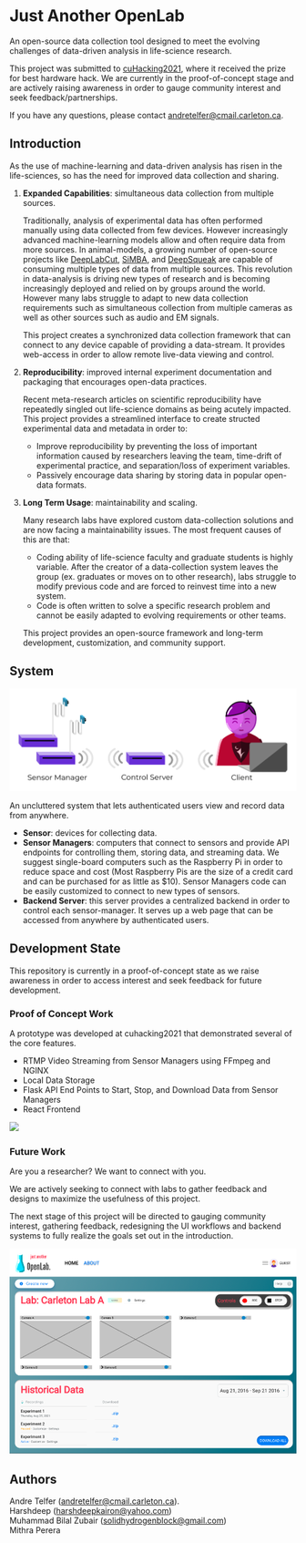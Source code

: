 # Just Another OpenLab

An open-source data collection tool designed to meet the evolving challenges of data-driven analysis in life-science research.

This project was submitted to [cuHacking2021](https://2021.cuhacking.com/), where it received the prize for best hardware hack. We are currently in the proof-of-concept stage and are actively raising awareness in order to gauge community interest and seek feedback/partnerships. 

If you have any questions, please contact andretelfer@cmail.carleton.ca.

## Introduction

As the use of machine-learning and data-driven analysis has risen in the life-sciences, so has the need for improved data collection and sharing. 

1. **Expanded Capabilities**: simultaneous data collection from multiple sources.

   Traditionally, analysis of experimental data has often performed manually using data collected from few devices. However increasingly advanced machine-learning models allow and often require data from more sources. In animal-models, a growing number of open-source projects like [DeepLabCut](http://www.mousemotorlab.org/deeplabcut), [SiMBA](https://github.com/DeepLabCut/DeepLabCut), and [DeepSqueak](https://github.com/DrCoffey/DeepSqueak) are capable of consuming multiple types of data from multiple sources. This revolution in data-analysis is driving new types of research and is becoming increasingly deployed and relied on by groups around the world. However many labs struggle to adapt to new data collection requirements such as simultaneous collection from multiple cameras as well as other sources such as audio and EM signals. 

   This project creates a synchronized data collection framework that can connect to any device capable of providing a data-stream. It provides web-access in order to allow remote live-data viewing and control.

2. **Reproducibility**: improved internal experiment documentation and packaging that encourages open-data practices.

   Recent meta-research articles on scientific reproducibility have repeatedly singled out life-science domains as being acutely impacted. This project provides a streamlined interface to create structed experimental data and metadata in order to:

   - Improve reproducibility by preventing the loss of important information caused by researchers leaving the team, time-drift of experimental practice, and separation/loss of experiment variables. 
   - Passively encourage data sharing by storing data in popular open-data formats. 

3. **Long Term Usage**: maintainability and scaling.

   Many research labs have explored custom data-collection solutions and are now facing a maintainability issues. The most frequent causes of this are that:

   - Coding ability of life-science faculty and graduate students is highly variable. After the creator of a data-collection system leaves the group (ex. graduates or moves on to other research), labs struggle to modify previous code and are forced to reinvest time into a new system. 
   - Code is often written to solve a specific research problem and cannot be easily adapted to evolving requirements or other teams. 

   This project provides an open-source framework and long-term development, customization, and community support.

## System 

![](docs/assets/system-graphic-padded.png)

An uncluttered system that lets authenticated users view and record data from anywhere. 

- **Sensor**: devices for collecting data.
- **Sensor Managers**: computers that connect to sensors and provide API endpoints for controlling them, storing data, and streaming data. We suggest single-board computers such as the Raspberry Pi in order to reduce space and cost (Most Raspberry Pis are the size of a credit card and can be purchased for as little as $10). Sensor Managers code can be easily customized to connect to new types of sensors.
- **Backend Server**: this server provides a centralized backend in order to control each sensor-manager. It serves up a web page that can be accessed from anywhere by authenticated users. 



## Development State

This repository is currently in a proof-of-concept state as we raise awareness in order to access interest and seek feedback for future development. 

### Proof of Concept Work
A prototype was developed at cuhacking2021 that demonstrated several of the core features. 
- RTMP Video Streaming from Sensor Managers using FFmpeg and NGINX 
- Local Data Storage
- Flask API End Points to Start, Stop, and Download Data from Sensor Managers
- React Frontend

![](docs/assets/hackathon-demo.gif)

### Future Work

Are you a researcher? We want to connect with you. 

We are actively seeking to connect with labs to gather feedback and designs to maximize the usefulness of this project. 

The next stage of this project will be directed to gauging community interest, gathering feedback, redesigning the UI workflows and backend systems to fully realize the goals set out in the introduction.

![](docs/assets/demo-ui.PNG)

## Authors

Andre Telfer (andretelfer@cmail.carleton.ca).    
Harshdeep (harshdeepkairon@yahoo.com)     
Muhammad Bilal Zubair (solidhydrogenblock@gmail.com)    
Mithra Perera        

